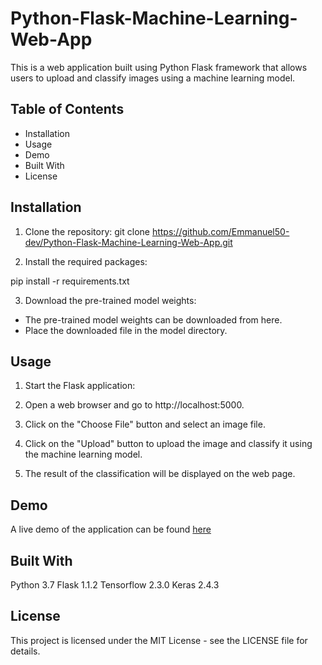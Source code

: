 # Python-Flask-Machine-Learning-Web-App
This is a web application built using Python Flask framework that allows users to upload and classify images using a machine learning model.
## Table of Contents
- Installation
- Usage
- Demo
- Built With
- License
## Installation
1. Clone the repository:
git clone https://github.com/Emmanuel50-dev/Python-Flask-Machine-Learning-Web-App.git

2. Install the required packages:

pip install -r requirements.txt

3. Download the pre-trained model weights:
- The pre-trained model weights can be downloaded from here.
- Place the downloaded file in the model directory.

## Usage
1. Start the Flask application:
2. Open a web browser and go to  http://localhost:5000.

3. Click on the "Choose File" button and select an image file.
4. Click on the "Upload" button to upload the image and classify it using the machine learning model.
5. The result of the classification will be displayed on the web page.

## Demo
A live demo of the application can be found [here](https://python-flask-ml-web-app.herokuapp.com/)

## Built With
Python 3.7
Flask 1.1.2
Tensorflow 2.3.0
Keras 2.4.3

## License
This project is licensed under the MIT License - see the LICENSE file for details.
